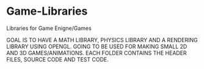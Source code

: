 # Game-Libraries
Libraries for Game Enigne/Games

GOAL IS TO HAVE A MATH LIBRARY, PHYSICS LIBRARY AND A RENDERING LIBRARY USING OPENGL.
GOING TO BE USED FOR MAKING SMALL 2D AND 3D GAMES/ANIMATIONS.
EACH FOLDER CONTAINS THE HEADER FILES, SOURCE CODE AND TEST CODE.
